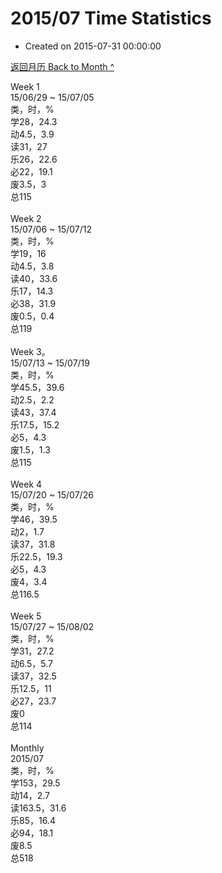 # 2015/07 Time Statistics

- Created on 2015-07-31 00:00:00

[返回月历 Back to Month ^](/_archived/lifelogs/2015/07/index.md)
<br/><div>Week 1</div><div>15/06/29 ~ 15/07/05</div><div>类，时，%</div><div>学28，24.3</div><div>动4.5，3.9</div><div>读31，27</div><div>乐26，22.6</div><div>必22，19.1</div><div>废3.5，3<br/>总115</div><div><br/></div><div>Week 2</div><div>15/07/06 ~ 15/07/12</div><div>类，时，%</div><div>学19，16</div><div>动4.5，3.8<br/>读40，33.6</div><div>乐17，14.3</div><div>必38，31.9</div><div>废0.5，0.4<br/>总119</div><div><br/></div><div>Week 3。</div><div>15/07/13 ~ 15/07/19</div><div>类，时，%</div><div>学45.5，39.6</div><div>动2.5，2.2</div><div>读43，37.4</div><div>乐17.5，15.2</div><div>必5，4.3</div><div>废1.5，1.3<br/>总115</div><div><br/></div><div>Week 4</div><div>15/07/20 ~ 15/07/26</div><div>类，时，%</div><div>学46，39.5</div><div>动2，1.7</div><div>读37，31.8</div><div>乐22.5，19.3<br/>必5，4.3<br/>废4，3.4</div><div>总116.5</div><div><br/></div><div>Week 5</div><div>15/07/27 ~ 15/08/02</div><div>类，时，%</div><div>学31，27.2</div><div>动6.5，5.7</div><div>读37，32.5</div><div>乐12.5，11</div><div>必27，23.7</div><div>废0</div><div>总114</div><div><br/></div><div>Monthly</div><div>2015/07</div><div>类，时，%</div><div>学153，29.5</div><div>动14，2.7</div><div>读163.5，31.6</div><div>乐85，16.4<br/>必94，18.1<br/>废8.5<br/>总518</div>
